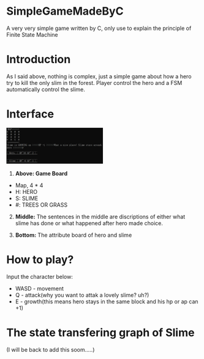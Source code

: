 # SimpleGameMadeByC
A very very simple game written by C, only use to explain the principle of Finite State Machine

# Introduction
As I said above, nothing is complex, just a simple game about how a hero try to kill the only slim in the forest.
Player control the hero and a FSM automatically control the slime.

# Interface
<img src="/img/interface.png" width="50%" height="50%">

1. **Above: Game Board**
  * Map, 4 * 4
  * H: HERO
  * S: SLIME
  * #: TREES OR GRASS

2. **Middle:** The sentences in the middle are discriptions of either what slime has done or what happened after hero made choice.

3. **Bottom:** The attribute board of hero and slime

# How to play?
Input the character below:
* WASD - movement
* Q - attack(why you want to attak a lovely slime? uh?)
* E - growth(this means hero stays in the same block and his hp or ap can +1)

# The state transfering graph of Slime
(I will be back to add this soom.....)
